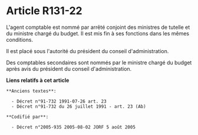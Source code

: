 # Article R131-22

L'agent comptable est nommé par arrêté conjoint des ministres de tutelle et du ministre chargé du budget. Il est mis fin à
ses fonctions dans les mêmes conditions.

Il est placé sous l'autorité du président du conseil d'administration.

Des comptables secondaires sont nommés par le ministre chargé du budget après avis du président du conseil d'administration.

**Liens relatifs à cet article**

	**Anciens textes**:

	  - Décret n°91-732 1991-07-26 art. 23
	  - Décret n°91-732 du 26 juillet 1991 - art. 23 (Ab)

	**Codifié par**:

	  - Décret n°2005-935 2005-08-02 JORF 5 août 2005
